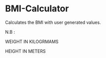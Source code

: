 # BMI-Calculator
Calculates the BMI with user generated values.


N.B : 

WEIGHT IN KILOGRMAMS  

HEIGHT IN METERS

